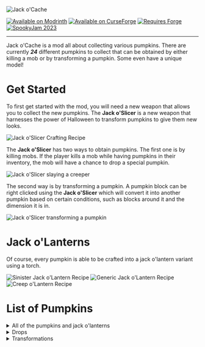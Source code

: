 ![Jack o'Cache](https://i.imgur.com/dGhTyll.png)

[![Available on Modrinth](https://i.imgur.com/LwuSQJ6.png)](https://modrinth.com/mod/jackocache)
[![Available on CurseForge](https://i.imgur.com/viz7fsf.png)](https://legacy.curseforge.com/minecraft/mc-mods/jackocache)
[![Requires Forge](https://i.imgur.com/XmQAAKz.png)](https://files.minecraftforge.net/net/minecraftforge/forge/index_1.20.1.html)
[![SpookyJam 2023](https://i.imgur.com/FUV0IKP.png)](https://spooky-jam.com/events/2023/)

---

Jack o'Cache is a mod all about collecting various pumpkins. There are currently ***24*** different pumpkins to collect that can be obtained by either killing a mob or by transforming a pumpkin. Some even have a unique model!


# Get Started

To first get started with the mod, you will need a new weapon that allows you to collect the new pumpkins. The **Jack o'Slicer** is a new weapon that harnesses the power of Halloween to transform pumpkins to give them new looks.

![Jack o'Slicer Crafting Recipe](https://i.imgur.com/0r3KrkR.png)

The **Jack o'Slicer** has two ways to obtain pumpkins. The first one is by killing mobs. If the player kills a mob while having pumpkins in their inventory, the mob will have a chance to drop a special pumpkin.

![Jack o'Slicer slaying a creeper](https://i.imgur.com/nVv0gYK.gif)

The second way is by transforming a pumpkin. A pumpkin block can be right clicked using the **Jack o'Slicer** which will convert it into another pumpkin based on certain conditions, such as blocks around it and the dimension it is in.

![Jack o'Slicer transforming a pumpkin](https://i.imgur.com/56OdJKb.gif)


# Jack o'Lanterns
Of course, every pumpkin is able to be crafted into a jack o'lantern variant using a torch.

![Sinister Jack o'Lantern Recipe](https://i.imgur.com/ZqBx7uX.png)
![Generic Jack o'Lantern Recipe](https://i.imgur.com/pu1b7XP.png)
![Creep o'Lantern Recipe](https://i.imgur.com/fvGxIQq.png)

# List of Pumpkins

<details>
    <summary>All of the pumpkins and jack o'lanterns</summary>

![Pumpkins](https://i.imgur.com/Zyu1nQo.png)
![Jack o'Lanterns](https://i.imgur.com/TTuViWf.png)

</details>

<details>
    <summary>Drops</summary>

- Creeper Pumpkin: 50% of dropping from Creepers
- Enderman Pumpkin: 50% of dropping from Endermen
- Skeleton Pumpkin: 50% of dropping from Skeletons
- Rotten Pumpkin: 50% of dropping from Zombies
- Villager Pumpkin: 95% of dropping from Villagers
- Pig Pumpkin: 35% of dropping from Pigs
- Spider Pumpkin: 50% of dropping from Spiders
- Ghast Pumpkin: 80% of dropping from Ghasts
- Slime Pumpkin: 40% of dropping from Slimes
- Dog Pumpkin: 65% of dropping from Wolves
- Cat Pumpkin: 75% of dropping from Cats
- Chicken Pumpkin: 50% of dropping from Chickens
- Ender Dragon Pumpkin: 100% of dropping from Ender Dragon
- Wither Pumpkin: 100% of dropping from Withers
- Player Pumpkin: 70% of dropping from Players
- Sheep Pumpkin: 50% of dropping from Sheeps

</details>

<details>
    <summary>Transformations</summary>

- uwu Pumpkin: In the Nether between Y level 0 and 35
- nice Pumpkin: A log below the pumpkin
- :^) Pumpkin: A sign on the pumpkin with ":^)" on the second line
- Pumpking: A gold block on top of the pumpkin
- Ghost Pumpkin: Soul Sand below the pumpkin
- Snow Pumpkin: Snow on top and a snow block below the pumpkin

</details>